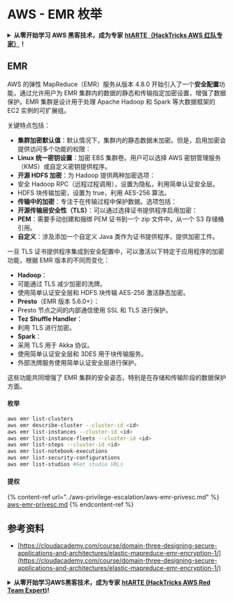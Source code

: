 # AWS - EMR 枚举

<details>

<summary><strong>从零开始学习 AWS 黑客技术，成为专家</strong> <a href="https://training.hacktricks.xyz/courses/arte"><strong>htARTE（HackTricks AWS 红队专家）</strong></a><strong>！</strong></summary>

支持 HackTricks 的其他方式：

* 如果您想看到您的**公司在 HackTricks 中做广告**或**下载 PDF 版的 HackTricks**，请查看[**订阅计划**](https://github.com/sponsors/carlospolop)!
* 获取[**官方 PEASS & HackTricks 商品**](https://peass.creator-spring.com)
* 探索[**PEASS 家族**](https://opensea.io/collection/the-peass-family)，我们的独家[**NFT**](https://opensea.io/collection/the-peass-family)收藏品
* **加入** 💬 [**Discord 群组**](https://discord.gg/hRep4RUj7f) 或 [**电报群组**](https://t.me/peass) 或在 **Twitter** 🐦 [**@hacktricks\_live**](https://twitter.com/hacktricks\_live)** 上关注我们**。
* 通过向 [**HackTricks**](https://github.com/carlospolop/hacktricks) 和 [**HackTricks Cloud**](https://github.com/carlospolop/hacktricks-cloud) github 仓库提交 PR 来分享您的黑客技巧。

</details>

## EMR

AWS 的弹性 MapReduce（EMR）服务从版本 4.8.0 开始引入了一个**安全配置**功能，通过允许用户为 EMR 集群内的数据的静态和传输指定加密设置，增强了数据保护。EMR 集群是设计用于处理 Apache Hadoop 和 Spark 等大数据框架的 EC2 实例的可扩展组。

关键特点包括：

* **集群加密默认值**：默认情况下，集群内的静态数据未加密。但是，启用加密会提供访问多个功能的权限：
* **Linux 统一密钥设置**：加密 EBS 集群卷。用户可以选择 AWS 密钥管理服务（KMS）或自定义密钥提供程序。
* **开源 HDFS 加密**：为 Hadoop 提供两种加密选项：
* 安全 Hadoop RPC（远程过程调用），设置为隐私，利用简单认证安全层。
* HDFS 块传输加密，设置为 true，利用 AES-256 算法。
* **传输中的加密**：专注于在传输过程中保护数据。选项包括：
* **开源传输层安全性（TLS）**：可以通过选择证书提供程序启用加密：
* **PEM**：需要手动创建和捆绑 PEM 证书到一个 zip 文件中，从一个 S3 存储桶引用。
* **自定义**：涉及添加一个自定义 Java 类作为证书提供程序，提供加密工件。

一旦 TLS 证书提供程序集成到安全配置中，可以激活以下特定于应用程序的加密功能，根据 EMR 版本的不同而变化：

* **Hadoop**：
* 可能通过 TLS 减少加密的洗牌。
* 使用简单认证安全层和 HDFS 块传输 AES-256 激活静态加密。
* **Presto**（EMR 版本 5.6.0+）：
* Presto 节点之间的内部通信使用 SSL 和 TLS 进行保护。
* **Tez Shuffle Handler**：
* 利用 TLS 进行加密。
* **Spark**：
* 采用 TLS 用于 Akka 协议。
* 使用简单认证安全层和 3DES 用于块传输服务。
* 外部洗牌服务使用简单认证安全层进行保护。

这些功能共同增强了 EMR 集群的安全姿态，特别是在存储和传输阶段的数据保护方面。

#### 枚举
```bash
aws emr list-clusters
aws emr describe-cluster --cluster-id <id>
aws emr list-instances --cluster-id <id>
aws emr list-instance-fleets --cluster-id <id>
aws emr list-steps --cluster-id <id>
aws emr list-notebook-executions
aws emr list-security-configurations
aws emr list-studios #Get studio URLs
```
#### 提权

{% content-ref url="../aws-privilege-escalation/aws-emr-privesc.md" %}
[aws-emr-privesc.md](../aws-privilege-escalation/aws-emr-privesc.md)
{% endcontent-ref %}

## 参考资料

* [https://cloudacademy.com/course/domain-three-designing-secure-applications-and-architectures/elastic-mapreduce-emr-encryption-1/](https://cloudacademy.com/course/domain-three-designing-secure-applications-and-architectures/elastic-mapreduce-emr-encryption-1/)

<details>

<summary><strong>从零开始学习AWS黑客技术，成为专家</strong> <a href="https://training.hacktricks.xyz/courses/arte"><strong>htARTE (HackTricks AWS Red Team Expert)</strong></a><strong>!</strong></summary>

支持HackTricks的其他方式：

* 如果您想看到您的**公司在HackTricks中做广告**或**下载PDF格式的HackTricks**，请查看[**订阅计划**](https://github.com/sponsors/carlospolop)!
* 获取[**官方PEASS & HackTricks周边产品**](https://peass.creator-spring.com)
* 发现[**PEASS家族**](https://opensea.io/collection/the-peass-family)，我们的独家[**NFTs**](https://opensea.io/collection/the-peass-family)收藏品
* **加入** 💬 [**Discord群**](https://discord.gg/hRep4RUj7f) 或 [**电报群**](https://t.me/peass) 或 **关注**我们的**Twitter** 🐦 [**@hacktricks\_live**](https://twitter.com/hacktricks\_live)**.**
* 通过向[**HackTricks**](https://github.com/carlospolop/hacktricks)和[**HackTricks Cloud**](https://github.com/carlospolop/hacktricks-cloud) github仓库提交PR来分享您的黑客技巧。

</details>
